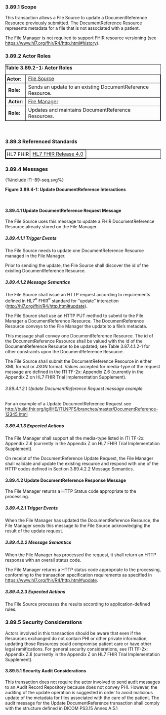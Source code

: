 ### 3.89.1 Scope

This transaction allows a File Source to update a DocumentReference
Resource previously submitted. The DocumentReference Resource represents
metadata for a file that is not associated with a patient.

The File Manager is not required to support FHIR resource versioning
(see <https://www.hl7.org/fhir/R4/http.html#history>).

### 3.89.2 Actor Roles

<div>
<table border="1" borderspacing="0"
    style="border: 1px solid black; border-collapse: collapse">
    <caption style="text-align:left">
        <b> Table 3.89.2-1: Actor Roles </b>
    </caption>
    <tbody>
        <tr>
            <td style="padding:3px"><b>Actor:</b></td>
            <td><a href="volume-1.html#47113-file-source">File Source</a></td>
        </tr>
       <tr>
            <td><b>Role:</b></td>
            <td>Sends an update to an existing DocumentReference Resource.</td>
        </tr>
        <tr>
            <td><b>Actor:</b></td>
            <td><a href="volume-1.html#47111-file-manager">File Manager</a></td>
        </tr>
        <tr>
            <td><b>Role:</b></td>
            <td>Updates and maintains DocumentReference Resources.</td>
        </tr>
    </tbody>
</table>
</div>
<br>

### 3.89.3 Referenced Standards

<table border="1" borderspacing="0"
    style="border: 1px solid black; border-collapse: collapse">
    <tbody>
        <tr>
            <td style="padding:3px">HL7 FHIR</td>
            <td><a href="http://hl7.org/fhir/R4/index.html">HL7 FHIR Release 4.0</a></td>
        </tr>
    </tbody>
</table>

### 3.89.4 Messages

<div>
{%include ITI-89-seq.svg%}
<p><b>Figure 3.89.4-1: Update DocumentReference Interactions</b></p>
</div>
<br clear="all">

#### 3.89.4.1 Update DocumentReference Request Message

The File Source uses this message to update a FHIR DocumentReference
Resource already stored on the File Manager.

##### 3.89.4.1.1 Trigger Events

The File Source needs to update one DocumentReference Resource managed
in the File Manager.

Prior to sending the update, the File Source shall discover the id of
the existing DocumentReference Resource.

##### 3.89.4.1.2 Message Semantics

The File Source shall issue an HTTP request according to requirements
defined in HL7<sup>®</sup> FHIR<sup>®</sup> standard for “update”
interaction (<http://hl7.org/fhir/R4/http.html#update>).

The File Source shall use an HTTP PUT method to submit to the File
Manager a DocumentReference Resource. The DocumentReference Resource
conveys to the File Manager the update to a file’s metadata.

This message shall convey one DocumentReference Resource. The id of the
DocumentReference Resource shall be valued with the id of the
DocumentReference Resource to be updated; see Table 3.87.4.1.2-1 for
other constraints upon the DocumentReference Resource.

The File Source shall submit the DocumentReference Resource in either
XML format or JSON format. Values accepted for media-type of the request
message are defined in the ITI TF-2x: Appendix Z.6 (currently in the
Appendix Z on HL7 FHIR Trial Implementation Supplement).

###### 3.89.4.1.2.1 Update DocumentReference Request message example 

For an example of a Update DocumentReference Request see <a href="http://build.fhir.org/ig/IHE/ITI.NPFS/branches/master/DocumentReference-12345.html">http://build.fhir.org/ig/IHE/ITI.NPFS/branches/master/DocumentReference-12345.html</a>

##### 3.89.4.1.3 Expected Actions

The File Manager shall support all the media-type listed in ITI TF-2x:
Appendix Z.6 (currently in the Appendix Z on HL7 FHIR Trial
Implementation Supplement).

On receipt of the DocumentReference Update Request, the File Manager
shall validate and update the existing resource and respond with one of
the HTTP codes defined in Section 3.89.4.2.2 Message Semantics.

#### 3.89.4.2 Update DocumentReference Response Message

The File Manager returns a HTTP Status code appropriate to the
processing.

##### 3.89.4.2.1 Trigger Events

When the File Manager has updated the DocumentReference Resource, the
File Manager sends this message to the File Source acknowledging the
result of the update request.

##### 3.89.4.2.2 Message Semantics

When the File Manager has processed the request, it shall return an HTTP
response with an overall status code.

The File Manager returns a HTTP status code appropriate to the
processing, conforming to the transaction specification requirements as
specified in <https://www.hl7.org/fhir/R4/http.html#update>.

##### 3.89.4.2.3 Expected Actions

The File Source processes the results according to application-defined
rules.

### 3.89.5 Security Considerations

Actors involved in this transaction should be aware that even if the
Resources exchanged do not contain PHI or other private information,
updating those Resources could compromise patient care or have other
legal ramifications. For general security considerations, see ITI TF-2x:
Appendix Z.8 (currently in the Appendix Z on HL7 FHIR Trial
Implementation Supplement).

#### 3.89.5.1 Security Audit Considerations

This transaction does not require the actor involved to send audit
messages to an Audit Record Repository because does not convey PHI.
However, the auditing of the update operation is suggested in order to
avoid malicious update of the metadata for files associated with the
care of the patient. The audit message for the Update DocumentReference
transaction shall comply with the structure defined in DICOM PS3.15
Annex A.5.1

